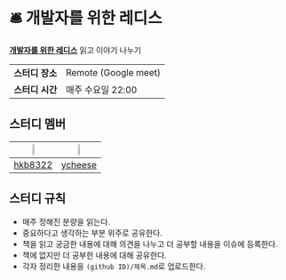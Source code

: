 # 🛎️ 개발자를 위한 레디스
[**개발자를 위한 레디스**](https://www.yes24.com/Product/Goods/123182350) 읽고 이야기 나누기

<table>
    <tr>
      <td><strong>스터디 장소</td>
      <td>Remote (Google meet)</td>
    </tr>
    <tr>
      <td><strong>스터디 시간</td>
      <td>매주 수요일 22:00</td>
    </tr>
</table> 
        
## 스터디 멤버
|<img src="https://avatars.githubusercontent.com/u/16659000?v=4" width="20%">|<img src="https://avatars.githubusercontent.com/u/81912261?v=4" width="20%">|
|:---:|:---:|
|[hkb8322](https://github.com/hkb8322)|[ycheese](https://github.com/ycheese)|

## 스터디 규칙
- 매주 정해진 분량을 읽는다.
- 중요하다고 생각하는 부분 위주로 공유한다.
- 책을 읽고 궁금한 내용에 대해 의견을 나누고 더 공부할 내용을 이슈에 등록한다.
- 책에 없지만 더 공부한 내용에 대해 공유한다.
- 각자 정리한 내용을 `(github ID)/제목.md`로 업로드한다.
